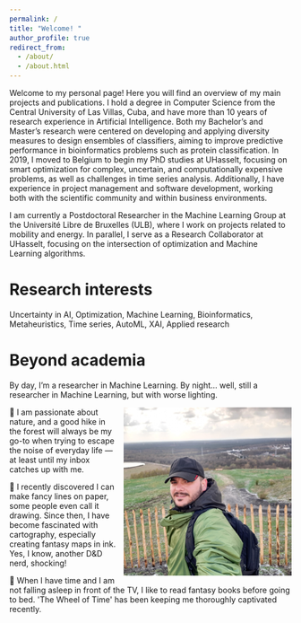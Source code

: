 ```yaml
---
permalink: /
title: "Welcome! "
author_profile: true
redirect_from:
  - /about/
  - /about.html
---
```


Welcome to my personal page! Here you will find an overview of my main projects and publications. I hold a degree in Computer Science from the Central University of Las Villas, Cuba, and have more than 10 years of research experience in Artificial Intelligence. Both my Bachelor’s and Master’s research were centered on developing and applying diversity measures to design ensembles of classifiers, aiming to improve predictive performance in bioinformatics problems such as protein classification. In 2019, I moved to Belgium to begin my PhD studies at UHasselt, focusing on smart optimization for complex, uncertain, and computationally expensive problems, as well as challenges in time series analysis. Additionally, I have experience in project management and software development, working both with the scientific community and within business environments.  

I am currently a Postdoctoral Researcher in the Machine Learning Group at the Université Libre de Bruxelles (ULB), where I work on projects related to mobility and energy. In parallel, I serve as a Research Collaborator at UHasselt, focusing on the intersection of optimization and Machine Learning algorithms.

Research interests
======

Uncertainty in AI, Optimization, Machine Learning, Bioinformatics, Metaheuristics, Time series, AutoML, XAI, Applied research

Beyond academia
======

By day, I’m a researcher in Machine Learning. By night... well, still a researcher in Machine Learning, but with worse lighting.

<img src="images/me_hiking.jpg" alt="Waterschei" style="float: right; margin: 0 0 10px 10px; width: 300px;">

:evergreen_tree: I am passionate about nature, and a good hike in the forest will always be my go-to when trying to escape the noise of everyday life — at least until my inbox catches up with me.

:art: I recently discovered I can make fancy lines on paper, some people even call it drawing. Since then, I have become fascinated with cartography, especially creating fantasy maps in ink. Yes, I know, another D&D nerd, shocking!  

:book: When I have time and I am not falling asleep in front of the TV, I like to read fantasy books before going to bed. 'The Wheel of Time' has been keeping me thoroughly captivated recently.
